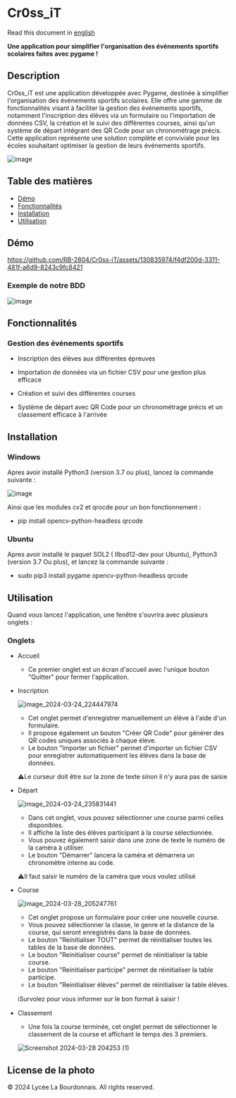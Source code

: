 # Cr0ss_iT

Read this document in [english](README_en.md)

**Une application pour simplifier l'organisation des événements sportifs scolaires faites avec pygame !**

## Description

Cr0ss_iT est une application développée avec Pygame, destinée à simplifier l'organisation des événements sportifs scolaires. Elle offre une gamme de fonctionnalités visant à faciliter la gestion des événements sportifs, notamment l'inscription des élèves via un formulaire ou l'importation de données CSV, la création et le suivi des différentes courses, ainsi qu'un système de départ intégrant des QR Code pour un chronométrage précis. Cette application représente une solution complète et conviviale pour les écoles souhaitant optimiser la gestion de leurs événements sportifs.

![image](https://github.com/RB-2804/Cr0ss-iT/assets/130835974/c8376baf-5168-407c-b3a1-b00164f57ca7)

## Table des matières
- [Démo](#démo)
- [Fonctionnalités](#fonctionnalités)
- [Installation](#Installation)
- [Utilisation](#Utilisqtion)

## Démo 

https://github.com/RB-2804/Cr0ss-iT/assets/130835974/f4df200d-3311-481f-a6d9-8243c9fc8421


### Exemple de notre BDD 

![image](https://github.com/RB-2804/Cr0ss-iT/assets/130835974/5d2b2a8c-09b9-4b8f-bc8c-609b529b6ee4)


## Fonctionnalités

### Gestion des événements sportifs

  - Inscription des élèves aux différentes épreuves
    
  - Importation de données via un fichier CSV pour une gestion plus efficace
    
  - Création et suivi des différentes courses
    
  - Système de départ avec QR Code pour un chronométrage précis et un classement efficace à l'arrivée

## Installation

### Windows 

Apres avoir installé Python3 (version 3.7 ou plus), lancez la commande suivante :

![image](https://github.com/RB-2804/Cross-iT/assets/130835974/6962260a-cf2f-48dc-9272-37c0a6294404)

Ainsi que les modules cv2 et qrocde pour un bon fonctionnement :

- pip install opencv-python-headless qrcode

### Ubuntu

Apres avoir installé le paquet SOL2 ( IIbsd12-dev pour Ubuntu), Python3 (version 3.7 Ou plus), et lancez la commande suivante :

- sudo pip3 install pygame opencv-python-headless qrcode

## Utilisation

Quand vous lancez l'application, une fenêtre s'ouvrira avec plusieurs onglets :

### Onglets
- Accueil

  - Ce premier onglet est un écran d'accueil avec l'unique bouton "Quitter" pour fermer l'application.
  
- Inscription

  ![image_2024-03-24_224447974](https://github.com/RB-2804/Cr0ss-iT/assets/130835974/c9b555a8-0299-4b48-b28f-043a293d23a6)

  - Cet onglet permet d'enregistrer manuellement un élève à l'aide d'un formulaire.
  - Il propose également un bouton "Créer QR Code" pour générer des QR codes uniques associés à chaque élève.
  - Le bouton "Importer un fichier" permet d'importer un fichier CSV pour enregistrer automatiquement les élèves dans la base de données.
    
  ⚠️Le curseur doit être sur la  zone de texte sinon il n'y aura pas de saisie


- Départ

  ![image_2024-03-24_235831441](https://github.com/RB-2804/Cr0ss-iT/assets/130835974/f2230dcf-7290-4396-9f04-02ec9855e549)

    - Dans cet onglet, vous pouvez sélectionner une course parmi celles disponibles.
    - Il affiche la liste des élèves participant à la course sélectionnée.
    - Vous pouvez également saisir dans une zone de texte le numéro de la caméra à utiliser.
    - Le bouton "Démarrer" lancera la caméra et démarrera un chronomètre interne au code.
 
  ⚠️Il faut saisir le numéro de la caméra que vous voulez utilisé

- Course

  ![image_2024-03-28_205247761](https://github.com/RB-2804/Cr0ss-iT/assets/130835974/26375e7f-5ce4-415b-82a8-728f55c0e138)

    - Cet onglet propose un formulaire pour créer une nouvelle course.
    - Vous pouvez sélectionner la classe, le genre et la distance de la course, qui seront enregistrés dans la base de données.
    - Le bouton "Reinitialiser TOUT" permet de réinitialiser toutes les tables de la base de données.
    - Le bouton "Reinitialiser course" permet de réinitialiser la table course.
    - Le bouton "Reinitialiser participe" permet de réinitialiser la table participe.
    - Le bouton "Reinitialiser élèves" permet de réinitialiser la table élèves.
 
  ℹ️Survolez pour vous informer sur le bon format à saisir !
    
- Classement

  - Une fois la course terminée, cet onglet permet de sélectionner le classement de la course et affichant le temps des 3 premiers.

  ![Screenshot 2024-03-28 204253 (1)](https://github.com/RB-2804/Cr0ss-iT/assets/130835974/96cc61f4-bc8a-408d-bf94-4ab7e21a4ee4)


## License de la photo 

© 2024 Lycée La Bourdonnais. All rights reserved.
